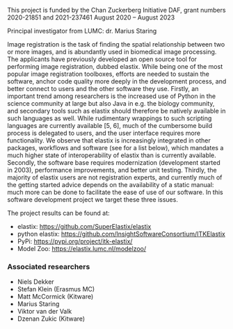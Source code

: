 This project is funded by the Chan Zuckerberg Initiative DAF, grant numbers 2020-21851 and 2021-237461
August 2020 – August 2023

Principal investigator from LUMC: dr. Marius Staring

Image registration is the task of finding the spatial relationship between two or more images, and is abundantly used in biomedical image processing. The applicants have previously developed an open source tool for performing image registration, dubbed elastix. While being one of the most popular image registration toolboxes, efforts are needed to sustain the software, anchor code quality more deeply in the development process, and better connect to users and the other software they use. Firstly, an important trend among researchers is the increased use of Python in the science community at large but also Java in e.g. the biology community, and secondary tools such as elastix should therefore be natively available in such languages as well. While rudimentary wrappings to such scripting languages are currently available [5, 6], much of the cumbersome build process is delegated to users, and the user interface requires more functionality. We observe that elastix is increasingly integrated in other packages, workflows and software (see for a list below), which mandates a much higher state of interoperability of elastix than is currently available. Secondly, the software base requires modernization (development started in 2003), performance improvements, and better unit testing. Thirdly, the majority of elastix users are not registration experts, and currently much of the getting started advice depends on the availability of a static manual: much more can be done to facilitate the ease of use of our software. In
this software development project we target these three issues.

The project results can be found at:
- elastix: https://github.com/SuperElastix/elastix
- python elastix: https://github.com/InsightSoftwareConsortium/ITKElastix
- PyPi: https://pypi.org/project/itk-elastix/
- Model Zoo: https://elastix.lumc.nl/modelzoo/

### Associated researchers
- Niels Dekker
- Stefan Klein (Erasmus MC)
- Matt McCormick (Kitware)
- Marius Staring
- Viktor van der Valk
- Dzenan Zukic (Kitware)